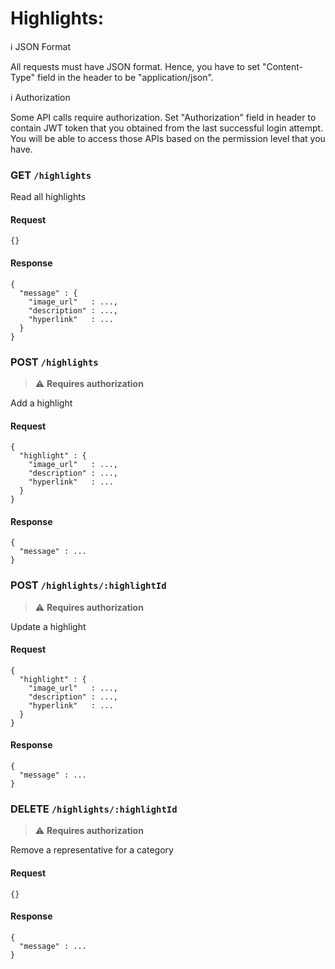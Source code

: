 # Highlights:

:information_source: JSON Format

All requests must have JSON format. Hence, you have to set "Content-Type" field in the header to be "application/json".

:information_source: Authorization

Some API calls require authorization. Set "Authorization" field in header to contain JWT token that you obtained from the last successful login attempt. You will be able to access those APIs based on the permission level that you have.


### GET `/highlights`

Read all highlights

#### Request
```
{}
```

#### Response
```
{
  "message" : {
    "image_url"   : ...,
    "description" : ...,
    "hyperlink"   : ...
  }
}
```

### POST `/highlights`

> :warning: **Requires authorization**

Add a highlight

#### Request
```
{
  "highlight" : {
    "image_url"   : ...,
    "description" : ...,
    "hyperlink"   : ...
  }
}
```

#### Response
```
{
  "message" : ...
}
```

### POST `/highlights/:highlightId`

> :warning: **Requires authorization**

Update a highlight

#### Request
```
{
  "highlight" : {
    "image_url"   : ...,
    "description" : ...,
    "hyperlink"   : ...
  }
}
```

#### Response
```
{
  "message" : ...
}
```

### DELETE `/highlights/:highlightId`

> :warning: **Requires authorization**

Remove a representative for a category

#### Request
```
{}
```

#### Response
```
{
  "message" : ...
}
```
